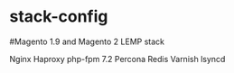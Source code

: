 # stack-config

#Magento 1.9 and Magento 2 LEMP stack

Nginx
Haproxy
php-fpm 7.2
Percona
Redis
Varnish
lsyncd

